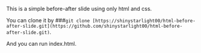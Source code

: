 This is a simple before-after slide using only html and css.

You can clone it by ###`git clone [https://shinystarlight00/html-before-after-slide.git](https://github.com/shinystarlight00/html-before-after-slide.git)`.

And you can run index.html.
